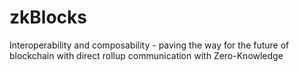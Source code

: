 # zkBlocks
Interoperability and composability - paving the way for the future of blockchain with direct rollup communication with Zero-Knowledge
